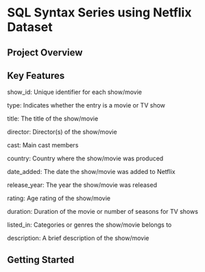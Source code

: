 # SQL Syntax Series using Netflix Dataset

## Project Overview

## Key Features

show_id: Unique identifier for each show/movie

type: Indicates whether the entry is a movie or TV show

title: The title of the show/movie

director: Director(s) of the show/movie

cast: Main cast members

country: Country where the show/movie was produced

date_added: The date the show/movie was added to Netflix

release_year: The year the show/movie was released

rating: Age rating of the show/movie

duration: Duration of the movie or number of seasons for TV shows

listed_in: Categories or genres the show/movie belongs to

description: A brief description of the show/movie

## Getting Started
